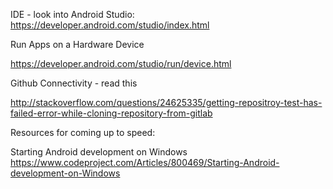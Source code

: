 
IDE - look into Android Studio:
  https://developer.android.com/studio/index.html
  
Run Apps on a Hardware Device  

https://developer.android.com/studio/run/device.html

Github Connectivity - read this

http://stackoverflow.com/questions/24625335/getting-repositroy-test-has-failed-error-while-cloning-repository-from-gitlab

Resources for coming up to speed:

Starting Android development on Windows
  https://www.codeproject.com/Articles/800469/Starting-Android-development-on-Windows
  
  
